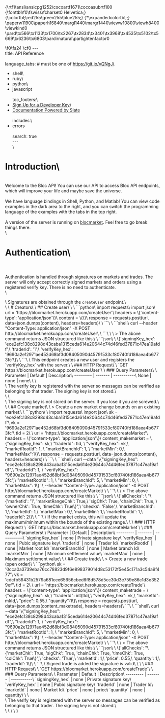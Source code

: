 {\rtf1\ansi\ansicpg1252\cocoartf1671\cocoasubrtf100
{\fonttbl\f0\fswiss\fcharset0 Helvetica;}
{\colortbl;\red255\green255\blue255;}
{\*\expandedcolortbl;;}
\paperw11900\paperh16840\margl1440\margr1440\vieww10800\viewh8400\viewkind0
\pard\tx566\tx1133\tx1700\tx2267\tx2834\tx3401\tx3968\tx4535\tx5102\tx5669\tx6236\tx6803\pardirnatural\partightenfactor0

\f0\fs24 \cf0 ---\
title: API Reference\
\
language_tabs: # must be one of https://git.io/vQNgJ\
  - shell\
  - ruby\
  - python\
  - javascript\
\
toc_footers:\
  - <a href='#'>Sign Up for a Developer Key</a>\
  - <a href='https://github.com/lord/slate'>Documentation Powered by Slate</a>\
\
includes:\
  - errors\
\
search: true\
---\
\
# Introduction\
\
Welcome to the Bloc API! You can use our API to access Bloc API endpoints, which will improve your life and maybe save the universe.\
\
We have language bindings in Shell, Python, and Matlab! You can view code examples in the dark area to the right, and you can switch the programming language of the examples with the tabs in the top right.\
\
A version of the server is running on [blocmarket](https://blocmarket.heroku.com/). Feel free to go break things there.\
\
# Authentication\
\
\
Authentication is handled through signatures on markets and trades. The server will only accept correctly signed markets and orders using a registered verify key. There is no need to authenticate.\
\
<aside class="notice">\
Signatures are obtained through the <code>createUser</code> endpoint.\
</aside>\
\
# Creators\
\
## Create user\
\
\
```python\
import requests\
import json\
url = 'https://blocmarket.herokuapp.com/createUser'\
headers = \{'content-type': 'application/json'\}\
content = \{\}\
response = requests.post(url, data=json.dumps(content), headers=headers)\
\
```\
\
```shell\
curl --header "Content-Type: application/json" -X POST http://blocmarket.herokuapp.com/createUser\
\
```\
\
\
> The above command returns JSON structured like this:\
\
```json\
\
  \{'signingKey_hex': 'ece2efc138c8298d43caba1315ceda614e20644c74d46fed37871c47ea19afdf',\
 'traderId': '1',\
 'verifyKey_hex': '9690a2e12971ae452d68bf3d08405090d45791533cf80740fd186aea4b6773fc'\}\
\
```\
\
This endpoint creates a new user and registers the `verifyKey_hex` with the server.\
\
### HTTP Request\
\
`GET https://blocmarket.herokuapp.com/createUser`\
\
### Query Parameters\
\
Parameter | Default | Description\
--------- | ------- | -----------\
None | none | none\
\
\
<aside class="success">\
The verify key is registered with the server so messages can be verified as belonging to that trader. The signing key is not stored.\
</aside>\
\
<aside class="warning">\
The signing key is not stored on the server. If you lose it you are screwed.\
</aside>\
\
## Create market\
\
> Create a new market change bounds on an existing market:\
\
```python\
\
import requests\
import json\
sk = 'ece2efc138c8298d43caba1315ceda614e20644c74d46fed37871c47ea19afdf'\
vk = '9690a2e12971ae452d68bf3d08405090d45791533cf80740fd186aea4b6773fc'\
tId = 2\
\
url = 'https://blocmarket.herokuapp.com/createMarket'\
headers = \{'content-type': 'application/json'\}\
content_makemarket = \{"signingKey_hex": sk,\
                    "traderId": tId, \
                    "verifyKey_hex": vk,\
                    "marketRootId": 1, \
                    "marketBranchId": 1, \
                    "marketMin": 0,\
                    "marketMax":1\}\
response = requests.post(url, data=json.dumps(content), headers=headers)\
\
```\
\
```shell\
curl --data '\{"signingKey_hex": "ece2efc138c8298d43caba1315ceda614e20644c74d46fed37871c47ea19afdf",\
"traderId": 1, \
"verifyKey_hex": "9690a2e12971ae452d68bf3d08405090d45791533cf80740fd186aea4b6773fc",\
"marketRootId": 1, \
"marketBranchId": 5, \
"marketMin": 0, \
"marketMax": 1\}' \
--header "Content-Type: application/json" -X POST http://blocmarket.herokuapp.com/createMarket\
\
\
```\
\
\
> The above command returns JSON structured like this:\
\
```json\
\
\{'allChecks': \
     "\{'marketId': '1', 'marketRangeChk': True,\
     'sigChk': True, 'chainChk': True, \
     'ownerChk': True, 'timeChk': True\}",\
 'checks': 'False',\
 'marketBranchId': 1,\
 'marketId': 1,\
 'marketMax': 0,\
 'marketMin': 1,\
 'marketRootId': 1,\
 'traderId': 2\}\
\
```\
\
If the market exists, this will update the maximum/minimum within the bounds of the existing range.\
\
\
### HTTP Request\
\
`GET https://blocmarket.herokuapp.com/createMarket`\
\
### Query Parameters\
\
Parameter | Default | Description\
--------- | ------- | -----------\
`signingKey_hex` | none | Private signature key\
`verifyKey_hex` | none | Pubic signature key\
`traderId` | none | Trader Id\
`marketRootId` | none | Market root Id\
`marketBranchId` | none | Market branch Id\
`marketMin` | none | Minimum settlement value\
`marketMax` | none | Maximum settlement value\
\
\
## Create trade\
\
> Create a new trade (open order)\
\
```python\
sk = '0cca0a3739eba76cc78823d9f6e898379014d8c53172f5e45c171a3c54a9f477'\
vk = 'cdcfb59431b2579a681cee65656cbed6f8d578d5cc30d3e759e86c1d3e3529ef'\
tId = 2\
\
url = 'https://blocmarket.herokuapp.com/createTrade'\
headers = \{'content-type': 'application/json'\}\
content_maketrade = \{"signingKey_hex": sk,\
                     "traderId": int(tId),\
                     "verifyKey_hex": vk,\
                     "marketId": mkId,\
                     "price": 0.55,\
                     "quantity":1\}\
response = requests.post(url, data=json.dumps(content_maketrade), headers=headers)\
```\
\
```shell\
curl --data '\{"signingKey_hex": "ece2efc138c8298d43caba1315ceda614e20644c74d46fed37871c47ea19afdf",\
"traderId": 1, \
"verifyKey_hex": "9690a2e12971ae452d68bf3d08405090d45791533cf80740fd186aea4b6773fc",\
"marketRootId": 1, \
"marketBranchId": 5, \
"marketMin": 0, \
"marketMax": 1\}' \
--header "Content-Type: application/json" -X POST http://blocmarket.herokuapp.com/createMarket\
\
\
```\
\
\
> The above command returns JSON structured like this:\
\
```json\
\
\{'allChecks': "\{'marketChk': True, 'sigChk': True, 'chainChk': True, 'timeChk': True, 'colChk': True\}",\
 'checks': 'True',\
 'marketId': 1,\
 'price': 0.55,\
 'quantity': 1,\
 'traderId': 1\}\
\
```\
\
Signed trade is added the signature is valid\
\
\
\
### HTTP Request\
\
`GET https://blocmarket.herokuapp.com/createTrade`\
\
### Query Parameters\
\
Parameter | Default | Description\
--------- | ------- | -----------\
`signingKey_hex` | none | Private signature key\
`verifyKey_hex` | none | Pubic signature key\
`traderId` | none | Trader Id\
`marketId` | none | Market Id\
`price` | none | price\
`quantity` | none | quantity\
\
\
<aside class="success">\
The verify key is registered with the server so messages can be verified as belonging to that trader. The signing key is not stored.\
</aside>\
\
\
\
}